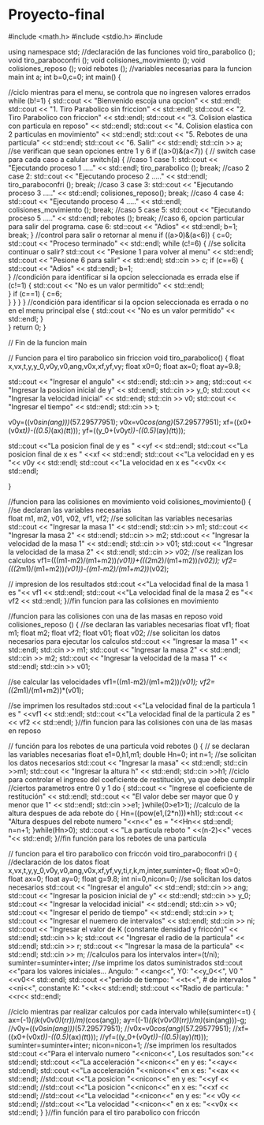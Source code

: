 # Proyecto-final


#include <math.h>
#include <stdio.h>
#include <iostream>

using namespace std;
//declaración de las funciones
void tiro_parabolico ();
void tiro_paraboconfri ();
void colisiones_movimiento ();
void colisiones_reposo ();
void rebotes ();
//variables necesarias para la funcion main
int a;
int b=0,c=0;
int main()
{
    
//ciclo mientras para el menu, se controla que no ingresen valores errados   
while (b!=1)
{
std::cout << "Bienvenido escoja una opcion" << std::endl;
std::cout << "1. Tiro Parabolico sin friccion" << std::endl;
std::cout << "2. Tiro Parabolico con friccion" << std::endl;
std::cout << "3. Colision elastica con particula en reposo" << std::endl;
std::cout << "4. Colision elastica con 2 particulas en movimiento" << std::endl;
std::cout << "5. Rebotes de una particula" << std::endl;
std::cout << "6. Salir" << std::endl;
std::cin >> a;
//se verifican que sean opciones entre 1 y 6
if ((a>0)&(a<7))
{
    // switch case para cada caso a calular
   switch(a)
    {
    //caso 1
     case 1: 
     std::cout << "Ejecutando proceso 1 ....." << std::endl;
     tiro_parabolico ();
     break;
    //caso 2 
     case 2:
     std::cout << "Ejecutando proceso 2 ....." << std::endl;
     tiro_paraboconfri ();
     break;
     //caso 3
     case 3:
     std::cout << "Ejecutando proceso 3 ....." << std::endl;
     colisiones_reposo();
     break;
   //caso 4
     case 4: 
     std::cout << "Ejecutando proceso 4 ....." << std::endl;
     colisiones_movimiento ();
     break;
   //caso 5
     case 5: 
     std::cout << "Ejecutando proceso 5 ....." << std::endl;
     rebotes ();
     break;
    //caso 6, opcion particular para salir del programa. 
     case 6: 
     std::cout << "Adios" << std::endl;
     b=1;
     break;
    }
    //control para salir o retornar al menu
    if ((a>0)&(a<6))
    { 
      c=0;
      std::cout << "Proceso terminado" << std::endl;
      while (c!=6)
      {
      //se solicita continuar o salir?
      std::cout << "Pesione 1 para volver al menu" << std::endl;
      std::cout << "Pesione 6 para salir" << std::endl;
      std::cin >> c;
      if (c==6)
      {
        std::cout << "Adios" << std::endl;
        b=1;   
      }
      //condición para identificar si la opcion seleccionada es errada
      else if (c!=1)
      {
        std::cout << "No es un valor permitido" << std::endl;  
      }
       if (c==1)
      {
        c=6;   
      }
      }
    }
}
//condición para identificar si la opcion seleccionada es errada o no en el menu principal
else
{
std::cout << "No es un valor permitido" << std::endl;
}   
}
    return 0;
}

// Fin de la funcion main





// Funcion para el tiro parabolico sin friccion
void tiro_parabolico()
{
float x,vx,t,y,y_0,v0y,v0,ang,v0x,xf,yf,vy;
float x0=0;
float ax=0;
float ay=9.8;

std::cout << "Ingresar el angulo" << std::endl;
std::cin >> ang;
std::cout << "Ingresar la posicion inicial de y" << std::endl;
std::cin >> y_0;
std::cout << "Ingresar la velocidad inicial" << std::endl;
std::cin >> v0;
std::cout << "Ingresar el tiempo" << std::endl;
std::cin >> t;

v0y=((v0*sin(ang)))*(57.29577951);
v0x=v0*cos(ang)*(57.29577951);
xf=((x0+(v0x*t))-((0.5)*(ax)*(t*t)));
yf=((y_0+(v0y*t))-((0.5)*(ay)*(t*t)));

std::cout <<"La posicion final de y es " <<yf << std::endl;
std::cout <<"La posicion final de x es " <<xf << std::endl;
std::cout <<"La velocidad en y es "<< v0y << std::endl;
std::cout <<"La velocidad en x es "<<v0x << std::endl;



}

//funcion para las colisiones en movimiento
void colisiones_movimiento()
{
//se declaran las variables necesarias   
float m1, m2, v01, v02, vf1, vf2;
//se solicitan las variables necesarias
std::cout << "Ingresar la masa 1" << std::endl;
std::cin >> m1;
std::cout << "Ingresar la masa 2" << std::endl;
std::cin >> m2;
std::cout << "Ingresar la velocidad de la masa 1" << std::endl;
std::cin >> v01;
std::cout << "Ingresar la velocidad de la masa 2" << std::endl;
std::cin >> v02;
//se realizan los calculos
vf1=(((m1-m2)/(m1+m2))*(v01))+(((2*m2)/(m1+m2))*(v02));
vf2=(((2*m1)/(m1+m2))*(v01))-((m1-m2)/(m1+m2))*(v02);

// impresion de los resultados
std::cout <<"La velocidad final de la masa 1 es "<< vf1 << std::endl;
std::cout <<"La velocidad final de la masa 2 es "<< vf2 << std::endl;
}//fin funcion para las colisiones en movimiento

//funcion para las colisiones con una de las masas en reposo
void colisiones_reposo ()
{ 
//se declaran las variables necesarias
float vf1;
float m1;
float m2;
float vf2;
float v01;
float v02;
//se solicitan los datos necesarios para ejecutar los calculos
std::cout << "Ingresar la masa 1" << std::endl;
std::cin >> m1;
std::cout << "Ingresar la masa 2" << std::endl;
std::cin >> m2;
std::cout << "Ingresar la velocidad de la masa 1" << std::endl;
std::cin >> v01;

//se calcular las velocidades
vf1=((m1-m2)/(m1+m2))*(v01);
vf2=((2*m1)/(m1+m2))*(v01);

//se imprimen los resultados
std::cout <<"La velocidad final de la particula 1 es " <<vf1 << std::endl;
std::cout <<"La velocidad final de la particula 2 es " << vf2 << std::endl;
}//fin funcion para las colisiones con una de las masas en reposo

// función para los rebotes de una particula
void rebotes ()
{
// se declaran las variables necesarias
float e1=0,h1,m1;
double Hn=0;
int n=1;
//se solicitan los datos necesarios
std::cout << "Ingresar la masa" << std::endl;
std::cin >>m1;
std::cout << "Ingresar la altura h" << std::endl;
std::cin >>h1;
//ciclo para controlar el ingreso del coeficiente de restitución, ya que debe cumplir 
//ciertos parametros entre 0 y 1
 do
 {
 std::cout << "Ingrese el coeficiente de restitución" << std::endl;
 std::cout << "El valor debe ser mayor que 0 y menor que 1" << std::endl;
 std::cin >>e1;
 }while(0>e1>1);
 //calculo de la altura despues de ada rebote
 do
 {
 Hn=((pow(e1,(2*n)))*h1);
 std::cout << "Altura despues del rebote numero "<<n<<" es = "<<Hn<< std::endl;
 n=n+1;
 }while(Hn>0);
 std::cout << "La particula reboto " <<(n-2)<<" veces "<< std::endl;
}//fin función para los rebotes de una particula

// funcion para el tiro parabolico con friccón
void tiro_paraboconfri ()
{
//declaración de los datos
float x,vx,t,y,y_0,v0y,v0,ang,v0x,xf,yf,vy,ti,r,k,m,inter,suminter=0;
float x0=0;
float ax=0;
float ay=0;
float g=9.8;
int ni=0,nicon=0;
//se solicitan los datos necesarios
std::cout << "Ingresar el angulo" << std::endl;
std::cin >> ang;
std::cout << "Ingresar la posicion inicial de y" << std::endl;
std::cin >> y_0;
std::cout << "Ingresar la velocidad inicial" << std::endl;
std::cin >> v0;
std::cout << "Ingresar el perido de tiempo" << std::endl;
std::cin >> t;
std::cout << "Ingresar el nuemero de intervalos" << std::endl;
std::cin >> ni;
std::cout << "Ingresar el valor de K (constante densidad y friccón)" << std::endl;
std::cin >> k;
std::cout << "Ingresar el radio de la particula" << std::endl;
std::cin >> r;
std::cout << "Ingresar la masa de la particula" << std::endl;
std::cin >> m;
//calculos para los intervalos
inter=(t/ni);
suminter=suminter+inter;
//se imprime los datos suministrados
std::cout <<"para los valores iniciales...  Angulo: " <<ang<<", Y0: "<<y_0<<", V0 "<<v0<< std::endl;
std::cout <<"perido de tiempo: " <<t<<", # de intervalos "<<ni<<", constante K: "<<k<< std::endl;
std::cout <<"Radio de particula: "<<r<< std::endl;

//ciclo mientras par realizar calculos por cada intervalo
while(suminter<=t)
{
ax=(-1)*((k*(v0*v0)*(r*r))/m)*(cos(ang));
ay=((-1)*((k*(v0*v0)*(r*r))/m)*(sin(ang)))-g;
//v0y=((v0*sin(ang)))*(57.29577951);
//v0x=v0*cos(ang)*(57.29577951);
//xf=((x0+(v0x*t))-((0.5)*(ax)*(t*t)));
//yf=((y_0+(v0y*t))-((0.5)*(ay)*(t*t)));
suminter=suminter+inter;
nicon=nicon+1;
//se imprimen los resultados
std::cout <<"Para el intervalo numero "<<nicon<<", Los resultados son:"<< std::endl;
std::cout <<"La acceleración "<<nicon<<" en y es: "<<ay<< std::endl;
std::cout <<"La acceleración "<<nicon<<" en x es: "<<ax << std::endl;
//std::cout <<"La posicion "<<nicon<<" en y es: "<<yf << std::endl;
//std::cout <<"La posicion "<<nicon<<" en x es: "<<xf << std::endl;
//std::cout <<"La velocidad "<<nicon<<" en y es: "<< v0y << std::endl;
//std::cout <<"La velocidad "<<nicon<<" en x es: "<<v0x << std::endl;
}
}//fin función para el tiro parabolico con friccón
